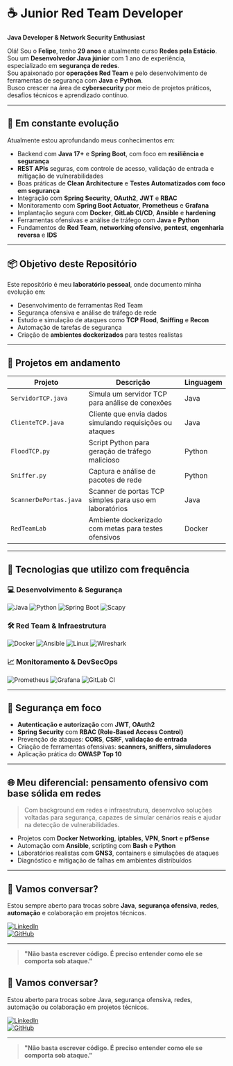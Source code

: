 # ☕ Junior Red Team Developer  
**Java Developer & Network Security Enthusiast**

Olá! Sou o **Felipe**, tenho **29 anos** e atualmente curso **Redes pela Estácio**.  
Sou um **Desenvolvedor Java júnior** com 1 ano de experiência, especializado em **segurança de redes**.  
Sou apaixonado por **operações Red Team** e pelo desenvolvimento de ferramentas de segurança com **Java** e **Python**.  
Busco crescer na área de **cybersecurity** por meio de projetos práticos, desafios técnicos e aprendizado contínuo.

---

## 🚀 Em constante evolução

Atualmente estou aprofundando meus conhecimentos em:

- Backend com **Java 17+** e **Spring Boot**, com foco em **resiliência e segurança**
- **REST APIs** seguras, com controle de acesso, validação de entrada e mitigação de vulnerabilidades
- Boas práticas de **Clean Architecture** e **Testes Automatizados com foco em segurança**
- Integração com **Spring Security**, **OAuth2**, **JWT** e **RBAC**
- Monitoramento com **Spring Boot Actuator**, **Prometheus** e **Grafana**
- Implantação segura com **Docker**, **GitLab CI/CD**, **Ansible** e **hardening**
- Ferramentas ofensivas e análise de tráfego com **Java** e **Python**
- Fundamentos de **Red Team**, **networking ofensivo**, **pentest**, **engenharia reversa** e **IDS**

---

## 📦 Objetivo deste Repositório

Este repositório é meu **laboratório pessoal**, onde documento minha evolução em:

- Desenvolvimento de ferramentas Red Team
- Segurança ofensiva e análise de tráfego de rede
- Estudo e simulação de ataques como **TCP Flood**, **Sniffing** e **Recon**
- Automação de tarefas de segurança
- Criação de **ambientes dockerizados** para testes realistas

---

## 🔁 Projetos em andamento

| Projeto                | Descrição                                                                 | Linguagem |
|------------------------|---------------------------------------------------------------------------|-----------|
| `ServidorTCP.java`     | Simula um servidor TCP para análise de conexões                          | Java      |
| `ClienteTCP.java`      | Cliente que envia dados simulando requisições ou ataques                 | Java      |
| `FloodTCP.py`          | Script Python para geração de tráfego malicioso                          | Python    |
| `Sniffer.py`           | Captura e análise de pacotes de rede                                     | Python    |
| `ScannerDePortas.java` | Scanner de portas TCP simples para uso em laboratórios                   | Java      |
| `RedTeamLab`           | Ambiente dockerizado com metas para testes ofensivos                     | Docker    |

---

## 🧰 Tecnologias que utilizo com frequência

### 💻 Desenvolvimento & Segurança
![Java](https://img.shields.io/badge/Java-ED8B00?style=for-the-badge&logo=java&logoColor=white)
![Python](https://img.shields.io/badge/Python-3776AB?style=for-the-badge&logo=python&logoColor=white)
![Spring Boot](https://img.shields.io/badge/Spring_Boot-6DB33F?style=for-the-badge&logo=springboot&logoColor=white)
![Scapy](https://img.shields.io/badge/Scapy-yellow?style=for-the-badge)

### 🛠️ Red Team & Infraestrutura
![Docker](https://img.shields.io/badge/Docker-2496ED?style=for-the-badge&logo=docker&logoColor=white)
![Ansible](https://img.shields.io/badge/Ansible-000000?style=for-the-badge&logo=ansible&logoColor=white)
![Linux](https://img.shields.io/badge/Linux-FCC624?style=for-the-badge&logo=linux&logoColor=black)
![Wireshark](https://img.shields.io/badge/Wireshark-1679A7?style=for-the-badge&logo=wireshark&logoColor=white)

### 📈 Monitoramento & DevSecOps
![Prometheus](https://img.shields.io/badge/Prometheus-E6522C?style=for-the-badge&logo=prometheus&logoColor=white)
![Grafana](https://img.shields.io/badge/Grafana-F46800?style=for-the-badge&logo=grafana&logoColor=white)
![GitLab CI](https://img.shields.io/badge/GitLab_CI-FC6D26?style=for-the-badge&logo=gitlab&logoColor=white)

---

## 🔐 Segurança em foco

- **Autenticação e autorização** com **JWT**, **OAuth2**
- **Spring Security** com **RBAC (Role-Based Access Control)**
- Prevenção de ataques: **CORS**, **CSRF**, **validação de entrada**
- Criação de ferramentas ofensivas: **scanners, sniffers, simuladores**
- Aplicação prática do **OWASP Top 10**

---

## 🌐 Meu diferencial: pensamento ofensivo com base sólida em redes

> Com background em redes e infraestrutura, desenvolvo soluções voltadas para segurança, capazes de simular cenários reais e ajudar na detecção de vulnerabilidades.

- Projetos com **Docker Networking**, **iptables**, **VPN**, **Snort** e **pfSense**
- Automação com **Ansible**, scripting com **Bash** e **Python**
- Laboratórios realistas com **GNS3**, containers e simulações de ataques
- Diagnóstico e mitigação de falhas em ambientes distribuídos

---

## 💬 Vamos conversar?

Estou sempre aberto para trocas sobre **Java**, **segurança ofensiva**, **redes**, **automação** e colaboração em projetos técnicos.

[![LinkedIn](https://img.shields.io/badge/LinkedIn-blue?style=for-the-badge&logo=linkedin&logoColor=white)](https://linkedin.com/in/seu-perfil)  
[![GitHub](https://img.shields.io/badge/GitHub-333?style=for-the-badge&logo=github&logoColor=white)](https://github.com/seu-usuario)

---

> **"Não basta escrever código. É preciso entender como ele se comporta sob ataque."**


## 💬 Vamos conversar?

Estou aberto para trocas sobre Java, segurança ofensiva, redes, automação ou colaboração em projetos técnicos.

[![LinkedIn](https://img.shields.io/badge/LinkedIn-blue?style=for-the-badge&logo=linkedin&logoColor=white)](https://linkedin.com/in/seu-perfil)  
[![GitHub](https://img.shields.io/badge/GitHub-333?style=for-the-badge&logo=github&logoColor=white)](https://github.com/seu-usuario)

---

> **"Não basta escrever código. É preciso entender como ele se comporta sob ataque."**
